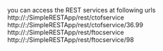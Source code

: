 you can access the REST services at following urls
http://<server-host>:<server-port>/SimpleRESTApp/rest/ctofservice
http://<server-host>:<server-port>/SimpleRESTApp/rest/ctofservice/36.99
http://<server-host>:<server-port>/SimpleRESTApp/rest/ftocservice
http://<server-host>:<server-port>/SimpleRESTApp/rest/ftocservice/98